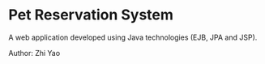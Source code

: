 # Pet Reservation System
A web application developed using Java technologies (EJB, JPA and JSP).

Author: Zhi Yao
